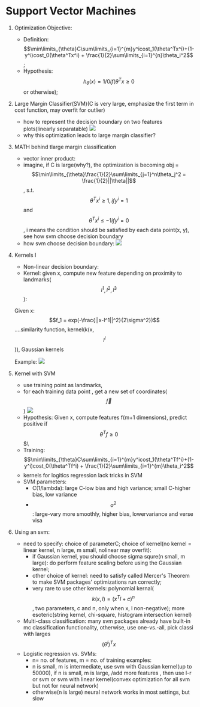 # Support Vector Machines
1. Optimization Objective:

    - Definition:
    $$\min\limits_{\theta}C\sum\limits_{i=1}^{m}y^icost_1(\theta^Tx^i)+(1-y^i)cost_0(\theta^Tx^i) + \frac{1}{2}\sum\limits_{i=1}^{n}\theta_i^2$$;
    - Hypothesis: $$h_{\theta}(x) = 1/0 if(\theta^Tx\geq 0$$ or otherwise);
2. Large Margin Classifier(SVM)(C is very large, emphasize the first term in cost function, may overfit for outlier)
    - how to represent the decision boundary on two features plots(linearly separatable)
    ![](http://i.imgur.com/k172HG8.png)
    - why this optimization leads to large margin classifier?
3. MATH behind tlarge margin classification
    - vector inner product:
    - imagine, if C is large(why?), the optimization is becoming obj = $$\min\limits_{\theta}\frac{1}{2}\sum\limits_{j=1}^n\theta_j^2 = \frac{1}{2}||\theta||$$, s.t. $$\theta^Tx^i\geq1, if y^i=1$$ and $$\theta^Tx^i\leq-1 if y^i = 0$$, i means the condition should be satisfied by each data point(x, y), see how svm choose decision boundary
    - how svm choose decision boundary:
    ![](http://i.imgur.com/eskggHA.png)
    
4. Kernels I
   - Non-linear decision boundary:
   - Kernel: given x, compute new feature depending on proximity to landmarks($$l^1, l^2, l^3$$):
   
   Given x: $$f_1 = exp(-\frac{||x-l^1||^2}{2\sigma^2})$$....similarity function, kernel(k(x, $$l^i$$)), Gaussian kernels
   
   Example: ![](http://i.imgur.com/R4m0zTX.png)
   
5. Kernel with SVM
   - use training point as landmarks,
   - for each training data point , get a new set of coordinates($$\vec{f}$$)
   ![](http://i.imgur.com/36gqgFW.png)
   - Hypothesis: Given x, compute features f(m+1 dimensions), predict positive if $$\theta^Tf\geq0$$$\
   - Training: $$\min\limits_{\theta}C\sum\limits_{i=1}^{m}y^icost_1(\theta^Tf^i)+(1-y^i)cost_0(\theta^Tf^i) + \frac{1}{2}\sum\limits_{i=1}^{m}\theta_i^2$$
   - kernels for logitics regression lack tricks in SVM
   - SVM parameters:
       - C(1/lambda): large C-low bias and high variance; small C-higher bias, low variance
       - $$\sigma^2$$: large-vary more smoothly, higher bias, lowervariance and verse visa
6. Using an svm:
   - need to specify: choice of parameterC; choice of kernel(no kernel = linear kernel, n large, m small, nolinear may overfit):
       - if Gaussian kernel, you should choose sigma squre(n small, m large): do perform feature scaling before using the Gaussian kernel;
       - other choice of kernel: need to satisfy called Mercer's Theorem to make SVM packages' optimizations run correctly;
       - very rare to use other kernels: polynomial kernal($$k(x, l) = (x^Tl+c)^n$$, two parameters, c and n, only when x, l non-negative); more esoteric(string kernel, chi-square, histogram intersection kernel)
   - Multi-class classification: many svm packages already have built-in mc classification functionality, otherwise, use one-vs.-all, pick classi with larges $$(\theta^i)^Tx$$
   - Logistic regression vs. SVMs:
       - n= no. of features, m = no. of training examples:
       - n is small, m is intermediate, use svm with Gaussian kernel(up to 50000), if n is small, m is large, /add more features , then use l-r or svm or svm with linear kernel(convex optimization for all svm but not for neural network)
       - otherwise(n is large) neural network works in most settings, but slow